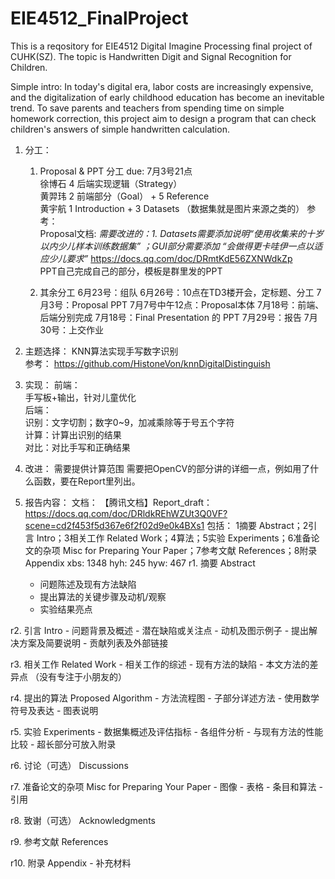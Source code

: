 # EIE4512_FinalProject
This is a reqository for EIE4512 Digital Imagine Processing final project of CUHK(SZ). The topic is Handwritten Digit and Signal Recognition for Children.

Simple intro: In today's digital era, labor costs are increasingly expensive, and the digitalization of early childhood education has become an inevitable trend. To save parents and teachers from spending time on simple homework correction, this project aim to design a program that can check children's answers of simple handwritten calculation.



1. 分工： 
   1. Proposal & PPT 分工 due: 7月3号21点  
  徐博石 4 后端实现逻辑（Strategy）  
  黄羿玮 2 前端部分（Goal） + 5 Reference  
  黄宇航 1 Introduction + 3 Datasets （数据集就是图片来源之类的） 
  参考：  
    Proposal文档:  *需要改进的：1. Datasets需要添加说明“使用收集来的十岁以内少儿样本训练数据集” ；GUI部分需要添加 “会做得更卡哇伊一点以适应少儿要求”*
    https://docs.qq.com/doc/DRmtKdE56ZXNWdkZp  
    PPT自己完成自己的部分，模板是群里发的PPT

   2. 其余分工
   6月23号：组队
   6月26号：10点在TD3楼开会，定标题、分工
   7月3号：Proposal PPT
   7月7号中午12点：Proposal本体
   7月18号：前端、后端分别完成
   7月18号：Final Presentation 的 PPT
   7月29号：报告
   7月30号：上交作业


2. 主题选择：
  KNN算法实现手写数字识别 <br>
  参考：
  https://github.com/HistoneVon/knnDigitalDistinguish

3. 实现：
  前端：  
    手写板+输出，针对儿童优化  
  后端：  
    识别：文字切割；数字0~9，加减乘除等于号五个字符  
    计算：计算出识别的结果  
    对比：对比手写和正确结果  
  
4. 改进：
   需要提供计算范围
   需要把OpenCV的部分讲的详细一点，例如用了什么函数，要在Report里列出。

5. 报告内容：
  文档： 【腾讯文档】Report_draft： 
    https://docs.qq.com/doc/DRldkREhWZUt3Q0VF?scene=cd2f453f5d367e6f2f02d9e0k4BXs1
   包括：
   1摘要 Abstract；2引言 Intro；3相关工作 Related Work；4算法；5实验 Experiments；6准备论文的杂项 Misc for Preparing Your Paper；7参考文献 References；8附录 Appendix
   xbs: 1348
   hyh: 245
   hyw: 467
  r1. 摘要 Abstract 
      - 问题陈述及现有方法缺陷
      - 提出算法的关键步骤及动机/观察
      - 实验结果亮点

  r2. 引言 Intro 
      - 问题背景及概述
      - 潜在缺陷或关注点
      - 动机及图示例子
      - 提出解决方案及简要说明
      - 贡献列表及外部链接

  r3. 相关工作 Related Work 
      - 相关工作的综述
      - 现有方法的缺陷
      - 本文方法的差异点
      （没有专注于小朋友的）

  r4. 提出的算法 Proposed Algorithm 
      - 方法流程图
      - 子部分详述方法
      - 使用数学符号及表达
      - 图表说明

  r5. 实验 Experiments 
      - 数据集概述及评估指标
      - 各组件分析
      - 与现有方法的性能比较
      - 超长部分可放入附录

  r6. 讨论（可选） Discussions

  r7. 准备论文的杂项 Misc for Preparing Your Paper 
      - 图像
      - 表格
      - 条目和算法
      - 引用

  r8. 致谢（可选） Acknowledgments

  r9. 参考文献 References 

  r10. 附录 Appendix
      - 补充材料

   
   
   

